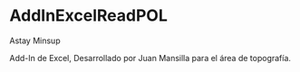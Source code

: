 # AddInExcelReadPOL
Astay Minsup


Add-In de Excel, Desarrollado por Juan Mansilla para el área de topografía.
